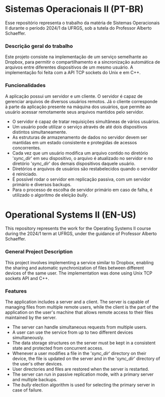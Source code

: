# Sistemas Operacionais II (PT-BR)

Esse repositório representa o trabalho da matéria de Sistemas Operacionais II durante o período 2024/1 da UFRGS, sob a tutela do Professor Alberto Schaeffer.

### Descrição geral do trabalho

Este projeto consiste na implementação de um serviço semelhante ao Dropbox, para permitir o compartilhamento e a sincronização automática de arquivos entre diferentes dispositivos de um mesmo usuário. A implementação foi feita com a API TCP sockets do Unix e em C++.

### Funcionalidades

A aplicação possui um servidor e um cliente. O servidor é capaz de gerenciar arquivos de diversos usuários remotos. Já o cliente corresponde à parte da aplicação presente na máquina dos usuários, que permite ao usuário acessar remotamente seus arquivos mantidos pelo servidor.

- O servidor é capaz de tratar requisições simultâneas de vários usuários.
- Um usuário pode utilizar o serviço através de até dois dispositivos distintos simultaneamente.
- As estruturas de armazenamento de dados no servidor devem ser mantidas em um estado consistente e protegidas de acessos concorrentes.
- Cada vez que um usuário modifica um arquivo contido no diretório '*sync_dir*' em seu dispositivo, o arquivo é atualizado no servidor e no diretório '*sync_dir*' dos demais dispositivos daquele usuário.
- Diretórios e arquivos de usuários são restabelecidos quando o servidor é reiniciado.
- É possível rodar o servidor em replicação passiva, com um servidor primário e diversos backups.
- Para o processo de escolha de servidor primário em caso de falha, é utilizado o algoritmo de eleição *bully*.

# Operational Systems II (EN-US)

This repository represents the work for the Operating Systems II course during the 2024/1 term at UFRGS, under the guidance of Professor Alberto Schaeffer.

### General Project Description

This project involves implementing a service similar to Dropbox, enabling the sharing and automatic synchronization of files between different devices of the same user. The implementation was done using Unix TCP sockets API and C++.

### Features

The application includes a server and a client. The server is capable of managing files from multiple remote users, while the client is the part of the application on the user's machine that allows remote access to their files maintained by the server.

- The server can handle simultaneous requests from multiple users.
- A user can use the service from up to two different devices simultaneously.
- The data storage structures on the server must be kept in a consistent state and protected from concurrent access.
- Whenever a user modifies a file in the '*sync_dir*' directory on their device, the file is updated on the server and in the '*sync_dir*' directory of the user's other devices.
- User directories and files are restored when the server is restarted.
- The server can run in passive replication mode, with a primary server and multiple backups.
- The *bully* election algorithm is used for selecting the primary server in case of failure.
